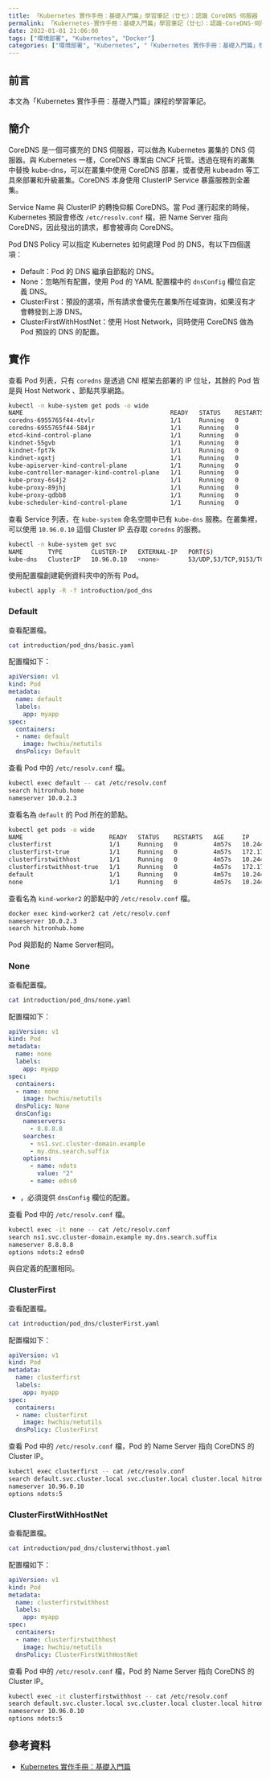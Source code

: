 ```yaml
---
title: 「Kubernetes 實作手冊：基礎入門篇」學習筆記（廿七）：認識 CoreDNS 伺服器
permalink: 「Kubernetes-實作手冊：基礎入門篇」學習筆記（廿七）：認識-CoreDNS-伺服器
date: 2022-01-01 21:06:00
tags: ["環境部署", "Kubernetes", "Docker"]
categories: ["環境部署", "Kubernetes", "「Kubernetes 實作手冊：基礎入門篇」學習筆記"]
---
```


## 前言

本文為「Kubernetes 實作手冊：基礎入門篇」課程的學習筆記。

## 簡介

CoreDNS 是一個可擴充的 DNS 伺服器，可以做為 Kubernetes 叢集的 DNS 伺服器。與 Kubernetes 一樣，CoreDNS 專案由 CNCF 托管。透過在現有的叢集中替換 kube-dns，可以在叢集中使用 CoreDNS 部署，或者使用 kubeadm 等工具來部署和升級叢集。CoreDNS 本身使用 ClusterIP Service 暴露服務到全叢集。

Service Name 與 ClusterIP 的轉換仰賴 CoreDNS。當 Pod 運行起來的時候，Kubernetes 預設會修改 `/etc/resolv.conf` 檔，把 Name Server 指向 CoreDNS，因此發出的請求，都會被導向 CoreDNS。

Pod DNS Policy 可以指定 Kubernetes 如何處理 Pod 的 DNS，有以下四個選項：

- Default：Pod 的 DNS 繼承自節點的 DNS。
- None：忽略所有配置，使用 Pod 的 YAML 配置檔中的 `dnsConfig` 欄位自定義 DNS。
- ClusterFirst：預設的選項，所有請求會優先在叢集所在域查詢，如果沒有才會轉發到上游 DNS。
- ClusterFirstWithHostNet：使用 Host Network，同時使用 CoreDNS 做為 Pod 預設的 DNS 的配置。

## 實作

查看 Pod 列表，只有 `coredns` 是透過 CNI 框架去部署的 IP 位址，其餘的 Pod 皆是與 Host Network 、節點共享網路。

```BASH
kubectl -n kube-system get pods -o wide
NAME                                         READY   STATUS    RESTARTS   AGE     IP           NODE                 NOMINATED NODE   READINESS GATES
coredns-6955765f44-4tvlr                     1/1     Running   0          3m23s   10.244.0.2   kind-control-plane   <none>           <none>
coredns-6955765f44-584jr                     1/1     Running   0          3m23s   10.244.0.4   kind-control-plane   <none>           <none>
etcd-kind-control-plane                      1/1     Running   0          3m39s   172.17.0.3   kind-control-plane   <none>           <none>
kindnet-55gvb                                1/1     Running   0          3m8s    172.17.0.4   kind-worker2         <none>           <none>
kindnet-fpt7k                                1/1     Running   0          3m8s    172.17.0.2   kind-worker          <none>           <none>
kindnet-xgxtj                                1/1     Running   0          3m23s   172.17.0.3   kind-control-plane   <none>           <none>
kube-apiserver-kind-control-plane            1/1     Running   0          3m39s   172.17.0.3   kind-control-plane   <none>           <none>
kube-controller-manager-kind-control-plane   1/1     Running   0          3m39s   172.17.0.3   kind-control-plane   <none>           <none>
kube-proxy-6s4j2                             1/1     Running   0          3m8s    172.17.0.2   kind-worker          <none>           <none>
kube-proxy-89jhj                             1/1     Running   0          3m8s    172.17.0.4   kind-worker2         <none>           <none>
kube-proxy-qdbb8                             1/1     Running   0          3m23s   172.17.0.3   kind-control-plane   <none>           <none>
kube-scheduler-kind-control-plane            1/1     Running   0          3m39s   172.17.0.3   kind-control-plane   <none>           <none>
```

查看 Service 列表，在 `kube-system` 命名空間中已有 `kube-dns` 服務。在叢集裡，可以使用 `10.96.0.10` 這個 Cluster IP 去存取 `coredns` 的服務。

```BASH
kubectl -n kube-system get svc
NAME       TYPE        CLUSTER-IP   EXTERNAL-IP   PORT(S)                  AGE
kube-dns   ClusterIP   10.96.0.10   <none>        53/UDP,53/TCP,9153/TCP   103s
```

使用配置檔創建範例資料夾中的所有 Pod。

```BASH
kubectl apply -R -f introduction/pod_dns
```

### Default

查看配置檔。

```BASH
cat introduction/pod_dns/basic.yaml
```

配置檔如下：

```YAML
apiVersion: v1
kind: Pod
metadata:
  name: default
  labels:
    app: myapp
spec:
  containers:
  - name: default
    image: hwchiu/netutils
  dnsPolicy: Default
```

查看 Pod 中的 `/etc/resolv.conf` 檔。

```BASH
kubectl exec default -- cat /etc/resolv.conf
search hitronhub.home
nameserver 10.0.2.3
```

查看名為 `default` 的 Pod 所在的節點。

```BASH
kubectl get pods -o wide
NAME                        READY   STATUS    RESTARTS   AGE     IP           NODE           NOMINATED NODE   READINESS GATES
clusterfirst                1/1     Running   0          4m57s   10.244.2.2   kind-worker    <none>           <none>
clusterfirst-true           1/1     Running   0          4m57s   172.17.0.4   kind-worker2   <none>           <none>
clusterfirstwithhost        1/1     Running   0          4m57s   10.244.2.3   kind-worker    <none>           <none>
clusterfirstwithhost-true   1/1     Running   0          4m57s   172.17.0.4   kind-worker2   <none>           <none>
default                     1/1     Running   0          4m57s   10.244.1.2   kind-worker2   <none>           <none>
none                        1/1     Running   0          4m57s   10.244.2.4   kind-worker    <none>           <none>
```

查看名為 `kind-worker2` 的節點中的 `/etc/resolv.conf` 檔。

```BASH
docker exec kind-worker2 cat /etc/resolv.conf
nameserver 10.0.2.3
search hitronhub.home
```

Pod 與節點的 Name Server相同。

### None

查看配置檔。

```BASH
cat introduction/pod_dns/none.yaml
```

配置檔如下：

```YAML
apiVersion: v1
kind: Pod
metadata:
  name: none
  labels:
    app: myapp
spec:
  containers:
  - name: none
    image: hwchiu/netutils
  dnsPolicy: None
  dnsConfig:
    nameservers:
      - 8.8.8.8
    searches:
      - ns1.svc.cluster-domain.example
      - my.dns.search.suffix
    options:
      - name: ndots
        value: "2"
      - name: edns0
```

- ，必須提供 `dnsConfig` 欄位的配置。

查看 Pod 中的 `/etc/resolv.conf` 檔。

```BASH
kubectl exec -it none -- cat /etc/resolv.conf
search ns1.svc.cluster-domain.example my.dns.search.suffix
nameserver 8.8.8.8
options ndots:2 edns0
```

與自定義的配置相同。

### ClusterFirst

查看配置檔。

```BASH
cat introduction/pod_dns/clusterFirst.yaml
```

配置檔如下：

```YAML
apiVersion: v1
kind: Pod
metadata:
  name: clusterfirst
  labels:
    app: myapp
spec:
  containers:
  - name: clusterfirst
    image: hwchiu/netutils
  dnsPolicy: ClusterFirst
```

查看 Pod 中的 `/etc/resolv.conf` 檔，Pod 的 Name Server 指向 CoreDNS 的 Cluster IP。

```BASH
kubectl exec clusterfirst -- cat /etc/resolv.conf
search default.svc.cluster.local svc.cluster.local cluster.local hitronhub.home
nameserver 10.96.0.10
options ndots:5
```

### ClusterFirstWithHostNet

查看配置檔。

```BASH
cat introduction/pod_dns/clusterwithhost.yaml
```

配置檔如下：

```YAML
apiVersion: v1
kind: Pod
metadata:
  name: clusterfirstwithhost
  labels:
    app: myapp
spec:
  containers:
  - name: clusterfirstwithhost
    image: hwchiu/netutils
  dnsPolicy: ClusterFirstWithHostNet
```

查看 Pod 中的 `/etc/resolv.conf` 檔，Pod 的 Name Server 指向 CoreDNS 的 Cluster IP。

```BASH
kubectl exec -it clusterfirstwithhost -- cat /etc/resolv.conf
search default.svc.cluster.local svc.cluster.local cluster.local hitronhub.home
nameserver 10.96.0.10
options ndots:5
```

## 參考資料

- [Kubernetes 實作手冊：基礎入門篇](https://hiskio.com/courses/349/about)
